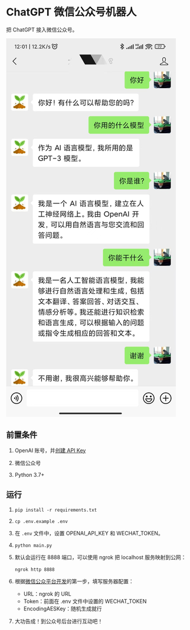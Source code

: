 # ChatGPT 微信公众号机器人

把 ChatGPT 接入微信公众号。

![使用](./images/usage.jpg)

## 前置条件

1. OpenAI 账号，并[创建 API Key](https://platform.openai.com/account/api-keys)

1. 微信公众号

1. Python 3.7+

## 运行

1. `pip install -r requirements.txt`

1. `cp .env.example .env`

1. 在 `.env` 文件中，设置 OPENAI_API_KEY 和 WECHAT_TOKEN。

1. `python main.py`

1. 默认会运行在 8888 端口，可以使用 ngrok 把 localhost 服务映射到公网：

    `ngrok http 8888`

1. 根据[微信公众平台开发](https://developers.weixin.qq.com/doc/offiaccount/Basic_Information/Access_Overview.html)的第一步，填写服务器配置：
    
    * URL：ngrok 的 URL
    * Token：前面在 .env 文件中设置的 WECHAT_TOKEN
    * EncodingAESKey：随机生成就行

1. 大功告成！到公众号后台进行互动吧！